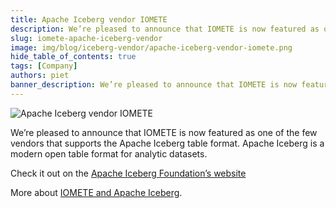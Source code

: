 ```yaml
---
title: Apache Iceberg vendor IOMETE
description: We’re pleased to announce that IOMETE is now featured as one of the few vendors that supports the Apache Iceberg table format
slug: iomete-apache-iceberg-vendor
image: img/blog/iceberg-vendor/apache-iceberg-vendor-iomete.png
hide_table_of_contents: true
tags: [Company]
authors: piet
banner_description: We’re pleased to announce that IOMETE is now featured as one of the few vendors that supports the Apache Iceberg table format
---
```


![ Apache Iceberg vendor IOMETE ](/img/blog/iceberg-vendor/apache-iceberg-vendor-iomete.png)

<!-- truncate -->

We’re pleased to announce that IOMETE is now featured as one of the few vendors that supports the Apache Iceberg table format. Apache Iceberg is a modern open table format for analytic datasets.

Check it out on the [Apache Iceberg Foundation’s website](https://iceberg.apache.org/vendors/)

More about [IOMETE and Apache Iceberg](https://iomete.com/iceberg).
